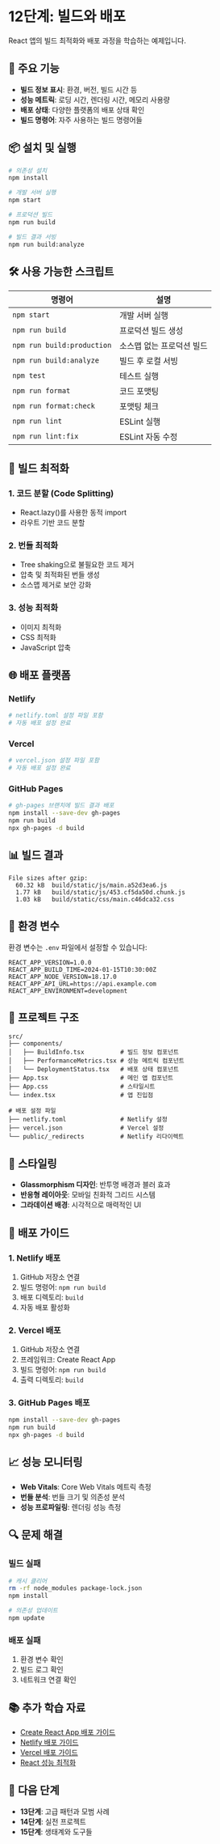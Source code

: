 # 12단계: 빌드와 배포

React 앱의 빌드 최적화와 배포 과정을 학습하는 예제입니다.

## 🚀 주요 기능

- **빌드 정보 표시**: 환경, 버전, 빌드 시간 등
- **성능 메트릭**: 로딩 시간, 렌더링 시간, 메모리 사용량
- **배포 상태**: 다양한 플랫폼의 배포 상태 확인
- **빌드 명령어**: 자주 사용하는 빌드 명령어들

## 📦 설치 및 실행

```bash
# 의존성 설치
npm install

# 개발 서버 실행
npm start

# 프로덕션 빌드
npm run build

# 빌드 결과 서빙
npm run build:analyze
```

## 🛠️ 사용 가능한 스크립트

| 명령어 | 설명 |
|--------|------|
| `npm start` | 개발 서버 실행 |
| `npm run build` | 프로덕션 빌드 생성 |
| `npm run build:production` | 소스맵 없는 프로덕션 빌드 |
| `npm run build:analyze` | 빌드 후 로컬 서빙 |
| `npm test` | 테스트 실행 |
| `npm run format` | 코드 포맷팅 |
| `npm run format:check` | 포맷팅 체크 |
| `npm run lint` | ESLint 실행 |
| `npm run lint:fix` | ESLint 자동 수정 |

## 🎯 빌드 최적화

### 1. 코드 분할 (Code Splitting)
- React.lazy()를 사용한 동적 import
- 라우트 기반 코드 분할

### 2. 번들 최적화
- Tree shaking으로 불필요한 코드 제거
- 압축 및 최적화된 번들 생성
- 소스맵 제거로 보안 강화

### 3. 성능 최적화
- 이미지 최적화
- CSS 최적화
- JavaScript 압축

## 🌐 배포 플랫폼

### Netlify
```bash
# netlify.toml 설정 파일 포함
# 자동 배포 설정 완료
```

### Vercel
```bash
# vercel.json 설정 파일 포함
# 자동 배포 설정 완료
```

### GitHub Pages
```bash
# gh-pages 브랜치에 빌드 결과 배포
npm install --save-dev gh-pages
npm run build
npx gh-pages -d build
```

## 📊 빌드 결과

```
File sizes after gzip:
  60.32 kB  build/static/js/main.a52d3ea6.js
  1.77 kB   build/static/js/453.cf5da50d.chunk.js
  1.03 kB   build/static/css/main.c46dca32.css
```

## 🔧 환경 변수

환경 변수는 `.env` 파일에서 설정할 수 있습니다:

```env
REACT_APP_VERSION=1.0.0
REACT_APP_BUILD_TIME=2024-01-15T10:30:00Z
REACT_APP_NODE_VERSION=18.17.0
REACT_APP_API_URL=https://api.example.com
REACT_APP_ENVIRONMENT=development
```

## 📁 프로젝트 구조

```
src/
├── components/
│   ├── BuildInfo.tsx          # 빌드 정보 컴포넌트
│   ├── PerformanceMetrics.tsx # 성능 메트릭 컴포넌트
│   └── DeploymentStatus.tsx   # 배포 상태 컴포넌트
├── App.tsx                    # 메인 앱 컴포넌트
├── App.css                    # 스타일시트
└── index.tsx                  # 앱 진입점

# 배포 설정 파일
├── netlify.toml               # Netlify 설정
├── vercel.json                # Vercel 설정
└── public/_redirects          # Netlify 리다이렉트
```

## 🎨 스타일링

- **Glassmorphism 디자인**: 반투명 배경과 블러 효과
- **반응형 레이아웃**: 모바일 친화적 그리드 시스템
- **그라데이션 배경**: 시각적으로 매력적인 UI

## 🚀 배포 가이드

### 1. Netlify 배포
1. GitHub 저장소 연결
2. 빌드 명령어: `npm run build`
3. 배포 디렉토리: `build`
4. 자동 배포 활성화

### 2. Vercel 배포
1. GitHub 저장소 연결
2. 프레임워크: Create React App
3. 빌드 명령어: `npm run build`
4. 출력 디렉토리: `build`

### 3. GitHub Pages 배포
```bash
npm install --save-dev gh-pages
npm run build
npx gh-pages -d build
```

## 📈 성능 모니터링

- **Web Vitals**: Core Web Vitals 메트릭 측정
- **번들 분석**: 번들 크기 및 의존성 분석
- **성능 프로파일링**: 렌더링 성능 측정

## 🔍 문제 해결

### 빌드 실패
```bash
# 캐시 클리어
rm -rf node_modules package-lock.json
npm install

# 의존성 업데이트
npm update
```

### 배포 실패
1. 환경 변수 확인
2. 빌드 로그 확인
3. 네트워크 연결 확인

## 📚 추가 학습 자료

- [Create React App 배포 가이드](https://create-react-app.dev/docs/deployment/)
- [Netlify 배포 가이드](https://docs.netlify.com/)
- [Vercel 배포 가이드](https://vercel.com/docs)
- [React 성능 최적화](https://react.dev/learn/render-and-commit)

## 🎯 다음 단계

- **13단계**: 고급 패턴과 모범 사례
- **14단계**: 실전 프로젝트
- **15단계**: 생태계와 도구들